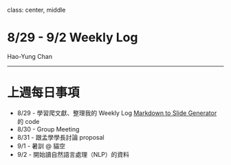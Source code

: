 class: center, middle

# 8/29 - 9/2 Weekly Log
Hao-Yung Chan

---

# 上週每日事項
* 8/29 - 學習爬文獻、整理我的 Weekly Log [Markdown to Slide Generator](http://github.com/katrina376/cae-weekly/) 的 code
* 8/30 - Group Meeting
* 8/31 - 跟孟學學長討論 proposal
* 9/1 - 暑訓 @ 貓空
* 9/2 - 開始讀自然語言處理（NLP）的資料 

